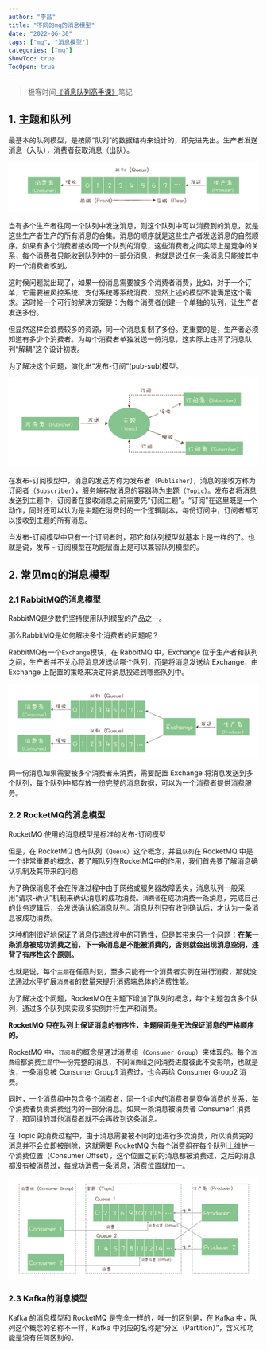 ```yaml
---
author: "李昌"
title: "不同的mq的消息模型"
date: "2022-06-30"
tags: ["mq", "消息模型"]
categories: ["mq"]
ShowToc: true
TocOpen: true
---
```


> 极客时间[《消息队列高手课》](https://time.geekbang.org/column/article/110459)笔记

## 1. 主题和队列

最基本的队列模型，是按照“队列”的数据结构来设计的，即先进先出。生产者发送消息（入队），消费者获取消息（出队）。

![20220630200429](https://raw.githubusercontent.com/lich-Img/blogImg/master/img/20220630200429.png)

当有多个生产者往同一个队列中发送消息，则这个队列中可以消费到的消息，就是这些生产者生产的所有消息的合集。消息的顺序就是这些生产者发送消息的自然顺序。如果有多个消费者接收同一个队列的消息，这些消费者之间实际上是竞争的关系，每个消费者只能收到队列中的一部分消息，也就是说任何一条消息只能被其中的一个消费者收到。

这时候问题就出现了，如果一份消息需要被多个消费者消费，比如，对于一个订单，它需要被风控系统、支付系统等系统消费，显然上述的模型不能满足这个需求。这时候一个可行的解决方案是：为每个消费者创建一个单独的队列，让生产者发送多份。

但显然这样会浪费较多的资源，同一个消息复制了多份。更重要的是，生产者必须知道有多少个消费者。为每个消费者单独发送一份消息，这实际上违背了消息队列“解耦”这个设计初衷。

为了解决这个问题，演化出“发布-订阅”(pub-sub)模型。

![20220630200909](https://raw.githubusercontent.com/lich-Img/blogImg/master/img/20220630200909.png)

在发布-订阅模型中，消息的发送方称为发布者（`Publisher`），消息的接收方称为订阅者（`Subscriber`），服务端存放消息的容器称为主题（`Topic`）。发布者将消息发送到主题中，订阅者在接收消息之前需要先“订阅主题”。“订阅”在这里既是一个动作，同时还可以认为是主题在消费时的一个逻辑副本，每份订阅中，订阅者都可以接收到主题的所有消息。

当发布-订阅模型中只有一个订阅者时，那它和队列模型就基本上是一样的了。也就是说，发布 - 订阅模型在功能层面上是可以兼容队列模型的。

## 2. 常见mq的消息模型

### 2.1 RabbitMQ的消息模型

RabbitMQ是少数仍坚持使用队列模型的产品之一。

那么RabbitMQ是如何解决多个消费者的问题呢？

RabbitMQ有一个`Exchange`模块，在 RabbitMQ 中，Exchange 位于生产者和队列之间，生产者并不关心将消息发送给哪个队列，而是将消息发送给 Exchange，由 Exchange 上配置的策略来决定将消息投递到哪些队列中。

![20220630201402](https://raw.githubusercontent.com/lich-Img/blogImg/master/img/20220630201402.png)

同一份消息如果需要被多个消费者来消费，需要配置 Exchange 将消息发送到多个队列，每个队列中都存放一份完整的消息数据，可以为一个消费者提供消费服务。

### 2.2 RocketMQ的消息模型

RocketMQ 使用的消息模型是标准的发布-订阅模型

但是，在 RocketMQ 也有队列（`Queue`）这个概念，并且`队列`在 RocketMQ 中是一个非常重要的概念，要了解队列在RocketMQ中的作用，我们首先要了解消息确认机制及其带来的问题

为了确保消息不会在传递过程中由于网络或服务器故障丢失，消息队列一般采用“请求-确认”机制来确认消息的成功消费。`消费者`在成功消费一条消息，完成自己的业务逻辑后，会发送确认給消息队列。消息队列只有收到确认后，才认为一条消息被成功消费。

这种机制很好地保证了消息传递过程中的可靠性，但是其带来另一个问题：**在某一条消息被成功消费之前，下一条消息是不能被消费的，否则就会出现消息空洞，违背了有序性这个原则。**

也就是说，每个`主题`在任意时刻，至多只能有一个消费者实例在进行消费，那就没法通过水平扩展`消费者`的数量来提升消费端总体的消费性能。

为了解决这个问题，RocketMQ在主题下增加了队列的概念，每个主题包含多个队列，通过多个队列来实现多实例并行生产和消费。

**RocketMQ 只在队列上保证消息的有序性，主题层面是无法保证消息的严格顺序的。**

RocketMQ 中，`订阅者`的概念是通过消费组（`Consumer Group`）来体现的。每个`消费组`都消费`主题`中一份完整的消息，不同`消费组`之间消费进度彼此不受影响，也就是说，一条消息被 Consumer Group1 消费过，也会再给 Consumer Group2 消费。

同时，一个消费组中包含多个消费者，同一个组内的消费者是竞争消费的关系，每个消费者负责消费组内的一部分消息。如果一条消息被消费者 Consumer1 消费了，那同组的其他消费者就不会再收到这条消息。

在 Topic 的消费过程中，由于消息需要被不同的组进行多次消费，所以消费完的消息并不会立即被删除，这就需要 RocketMQ 为每个消费组在每个队列上维护一个消费位置（Consumer Offset），这个位置之前的消息都被消费过，之后的消息都没有被消费过，每成功消费一条消息，消费位置就加一。

![20220630203316](https://raw.githubusercontent.com/lich-Img/blogImg/master/img/20220630203316.png)

### 2.3 Kafka的消息模型

Kafka 的消息模型和 RocketMQ 是完全一样的，唯一的区别是，在 Kafka 中，队列这个概念的名称不一样，Kafka 中对应的名称是“分区（Partition）”，含义和功能是没有任何区别的。
